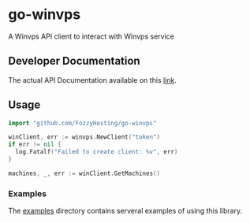 # go-winvps

A Winvps API client to interact with Winvps service

## Developer Documentation

The actual API Documentation available on this [link](https://winvps.fozzy.com/api/v2_docs).

## Usage

```go
import "github.com/FozzyHosting/go-winvps"

winClient, err := winvps.NewClient("token")
if err != nil {
  log.Fatalf("Failed to create client: %v", err)
}

machines, _, err := winClient.GetMachines()
```

### Examples

The [examples](examples) directory contains serveral examples of using this library.
